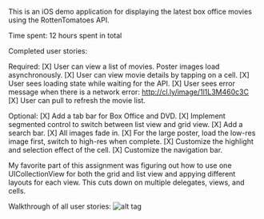 This is an iOS demo application for displaying the latest box office movies using the RottenTomatoes API.

Time spent: 12 hours spent in total

Completed user stories:

Required:
[X] User can view a list of movies. Poster images load asynchronously.
[X] User can view movie details by tapping on a cell.
[X] User sees loading state while waiting for the API.
[X] User sees error message when there is a network error: http://cl.ly/image/1l1L3M460c3C
[X] User can pull to refresh the movie list.

Optional:
[X] Add a tab bar for Box Office and DVD.
[X] Implement segmented control to switch between list view and grid view.
[X] Add a search bar.
[X] All images fade in.
[X] For the large poster, load the low-res image first, switch to high-res when complete.
[X] Customize the highlight and selection effect of the cell.
[X] Customize the navigation bar.

My favorite part of this assignment was figuring out how to use one UICollectionView for both the grid and list view and appying different layouts for each view. This cuts down on multiple delegates, views, and cells.

Walkthrough of all user stories:
![alt tag](https://raw.github.com/longsview/Tomatoes/master/tomatos.gif)
